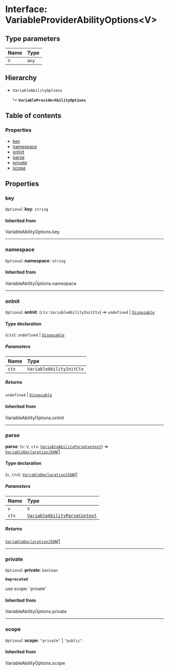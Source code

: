 # Interface: VariableProviderAbilityOptions\<V>

## Type parameters

| Name | Type |
| :------ | :------ |
| `V` | `any` |

## Hierarchy

* `VariableAbilityOptions`

  ↳ **`VariableProviderAbilityOptions`**

## Table of contents

### Properties

* [key](/auto-docs/free-layout-editor/interfaces/VariableProviderAbilityOptions.md#key)
* [namespace](/auto-docs/free-layout-editor/interfaces/VariableProviderAbilityOptions.md#namespace)
* [onInit](/auto-docs/free-layout-editor/interfaces/VariableProviderAbilityOptions.md#oninit)
* [parse](/auto-docs/free-layout-editor/interfaces/VariableProviderAbilityOptions.md#parse)
* [private](/auto-docs/free-layout-editor/interfaces/VariableProviderAbilityOptions.md#private)
* [scope](/auto-docs/free-layout-editor/interfaces/VariableProviderAbilityOptions.md#scope)

## Properties

### key

`Optional` **key**: `string`

#### Inherited from

VariableAbilityOptions.key

***

### namespace

`Optional` **namespace**: `string`

#### Inherited from

VariableAbilityOptions.namespace

***

### onInit

`Optional` **onInit**: (`ctx`: `VariableAbilityInitCtx`) => `undefined` | [`Disposable`](/auto-docs/free-layout-editor/interfaces/Disposable-1.md)

#### Type declaration

(`ctx`): `undefined` | [`Disposable`](/auto-docs/free-layout-editor/interfaces/Disposable-1.md)

##### Parameters

| Name | Type |
| :------ | :------ |
| `ctx` | `VariableAbilityInitCtx` |

##### Returns

`undefined` | [`Disposable`](/auto-docs/free-layout-editor/interfaces/Disposable-1.md)

#### Inherited from

VariableAbilityOptions.onInit

***

### parse

**parse**: (`v`: `V`, `ctx`: [`VariableAbilityParseContext`](/auto-docs/free-layout-editor/interfaces/VariableAbilityParseContext.md)) => [`VariableDeclarationJSON`](/auto-docs/free-layout-editor/types/VariableDeclarationJSON.md)\[]

#### Type declaration

(`v`, `ctx`): [`VariableDeclarationJSON`](/auto-docs/free-layout-editor/types/VariableDeclarationJSON.md)\[]

##### Parameters

| Name | Type |
| :------ | :------ |
| `v` | `V` |
| `ctx` | [`VariableAbilityParseContext`](/auto-docs/free-layout-editor/interfaces/VariableAbilityParseContext.md) |

##### Returns

[`VariableDeclarationJSON`](/auto-docs/free-layout-editor/types/VariableDeclarationJSON.md)\[]

***

### private

`Optional` **private**: `boolean`

**`Deprecated`**

use scope: 'private'

#### Inherited from

VariableAbilityOptions.private

***

### scope

`Optional` **scope**: `"private"` | `"public"`

#### Inherited from

VariableAbilityOptions.scope
